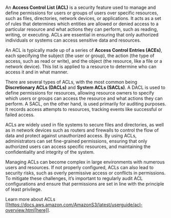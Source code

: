 An **Access Control List (ACL)** is a security feature used to manage and define permissions for users or groups of users over specific resources, such as files, directories, network devices, or applications. It acts as a set of rules that determines which entities are allowed or denied access to a particular resource and what actions they can perform, such as reading, writing, or executing. ACLs are essential in ensuring that only authorized individuals or systems can access sensitive data and resources.

An ACL is typically made up of a series of **Access Control Entries (ACEs)**, each specifying the subject (the user or group), the action (the type of access, such as read or write), and the object (the resource, like a file or a network device). This list is applied to a resource to determine who can access it and in what manner.

There are several types of ACLs, with the most common being **Discretionary ACLs (DACLs)** and **System ACLs (SACLs)**. A DACL is used to define permissions for resources, allowing resource owners to specify which users or groups can access the resource and what actions they can perform. A SACL, on the other hand, is used primarily for auditing purposes. It records access attempts to resources, tracking events like successful or failed access.

ACLs are widely used in file systems to secure files and directories, as well as in network devices such as routers and firewalls to control the flow of data and protect against unauthorized access. By using ACLs, administrators can set fine-grained permissions, ensuring that only authorized users can access specific resources, and maintaining the confidentiality and integrity of the system.

Managing ACLs can become complex in large environments with numerous users and resources. If not properly configured, ACLs can also lead to security risks, such as overly permissive access or conflicts in permissions. To mitigate these challenges, it’s important to regularly audit ACL configurations and ensure that permissions are set in line with the principle of least privilege.

Learn more about ACLs [[https://docs.aws.amazon.com/AmazonS3/latest/userguide/acl-overview.html|here]].
